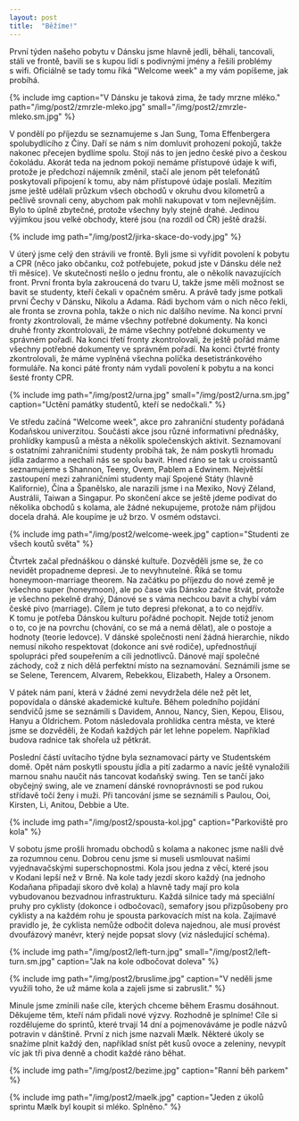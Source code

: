 ```yaml
---
layout: post
title:  "Běžíme!"
---
```


První týden našeho pobytu v&nbsp;Dánsku jsme hlavně jedli, běhali, tancovali, stáli ve frontě,
bavili se s&nbsp;kupou lidí s&nbsp;podivnými jmény
a řešili problémy s&nbsp;wifi.
Oficiálně se tady tomu říká "Welcome week" a my vám popíšeme, jak probíhá.

{% include img caption="V Dánsku je taková zima, že tady mrzne mléko." path="/img/post2/zmrzle-mleko.jpg" small="/img/post2/zmrzle-mleko.sm.jpg" %}

V&nbsp;pondělí po příjezdu se seznamujeme s&nbsp;Jan Sung, Toma Effenbergera spolubydlícího z&nbsp;Číny.
Daří se nám s&nbsp;ním domluvit prohození pokojů, takže nakonec přecejen bydlíme spolu.
Stojí nás to jen jedno české pivo a českou čokoládu.
Akorát teda na jednom pokoji nemáme přístupové údaje k&nbsp;wifi, protože je předchozí nájemník změnil, stačí ale jenom pět telefonátů poskytovali připojení k&nbsp;tomu, aby nám přístupové údaje poslali.
Mezitím jsme ještě udělali průzkum všech obchodů v&nbsp;okruhu dvou kilometrů a pečlivě srovnali ceny, abychom pak mohli nakupovat v&nbsp;tom nejlevnějším. Bylo to úplně zbytečné, protože všechny byly stejně drahé.
Jedinou výjimkou jsou velké obchody, které jsou (na rozdíl od ČR) ještě dražší.

{% include img path="/img/post2/jirka-skace-do-vody.jpg" %}

V&nbsp;úterý jsme celý den strávili ve frontě.
Byli jsme si vyřídit povolení k&nbsp;pobytu a CPR (něco jako občanku, což potřebujete, pokud jste v&nbsp;Dánsku déle než tři měsíce).
Ve skutečnosti nešlo o&nbsp;jednu frontu, ale o&nbsp;několik navazujících front.
První fronta byla zakroucená do tvaru U, takže jsme měli možnost se bavit se studenty, kteří čekali v&nbsp;opačném směru. A&nbsp;právě tady jsme potkali první Čechy v&nbsp;Dánsku, Nikolu a Adama. Rádi bychom vám o&nbsp;nich něco řekli, ale fronta se zrovna pohla, takže o&nbsp;nich nic dalšího nevíme.
Na konci první fronty zkontrolovali, že máme všechny potřebné dokumenty.
Na konci druhé fronty zkontrolovali, že máme všechny potřebné dokumenty ve správném pořadí.
Na konci třetí fronty zkontrolovali, že ještě pořád máme všechny potřebné dokumenty ve správném pořadí.
Na konci čtvrté fronty zkontrolovali, že máme vyplněná všechna políčka desetistránkového formuláře.
Na konci páté fronty nám vydali povolení k&nbsp;pobytu a na konci šesté fronty CPR.

{% include img path="/img/post2/urna.jpg" small="/img/post2/urna.sm.jpg" caption="Uctění památky studentů, kteří se nedočkali." %}

Ve středu začíná "Welcome week", akce pro zahraniční studenty pořádaná Kodaňskou univerzitou.
Součástí akce jsou různé informativní přednášky, prohlídky kampusů a města a několik společenských aktivit.
Seznamovaní s&nbsp;ostatními zahraničními studenty probíhá tak, že nám poskytli hromadu jídla zadarmo a nechali nás se spolu bavit.
Hned ráno se tak u&nbsp;croissantů seznamujeme s&nbsp;Shannon, Teeny, Ovem, Pablem a Edwinem.
Největší zastoupení mezi zahraničními studenty mají Spojené Státy (hlavně Kalifornie), Čína a Španělsko, ale narazili jsme i na Mexiko, Nový Zéland, Austrálii, Taiwan a Singapur.
Po skončení akce se ještě jdeme podívat do několika obchodů s&nbsp;kolama, ale žádné nekupujeme, protože nám přijdou docela drahá.
Ale koupíme je už brzo. V&nbsp;osmém odstavci.

{% include img path="/img/post2/welcome-week.jpg" caption="Studenti ze všech koutů světa" %}

Čtvrtek začal přednáškou o&nbsp;dánské kultuře.
Dozvěděli jsme se, že co nevidět propadneme depresi. Je to nevyhnutelné. Říká se tomu honeymoon-marriage theorem. Na začátku po příjezdu do nové země je všechno super (honeymoon), ale po čase vás Dánsko začne štvát, protože je všechno pekelně drahý, Dánové se s&nbsp;váma nechcou bavit a chybí vám české pivo (marriage). Cílem je tuto depresi překonat, a to co nejdřív. K&nbsp;tomu je potřeba Dánskou kulturu pořádné pochopit. Nejde totiž jenom o&nbsp;to, co je na povrchu (chování, co se má a nemá dělat), ale o&nbsp;postoje a hodnoty (teorie ledovce).
V&nbsp;dánské společnosti není žádná hierarchie, nikdo nemusí nikoho respektovat (dokonce ani své rodiče), upřednostňují spolupráci před soupeřením a cíli jednotlivců.
Dánové mají společné záchody, což z&nbsp;nich dělá perfektní místo na seznamování.
Seznámili jsme se se Selene, Terencem, Alvarem, Rebekkou, Elizabeth, Haley a Orsonem.

V&nbsp;pátek nám paní, která v&nbsp;žádné zemi nevydržela déle než pět let, popovídala o&nbsp;dánské akademické kultuře.
Během poledního pojídání sendvičů jsme se seznámili s&nbsp;Davidem, Annou, Nancy, Sien, Kepou, Elisou, Hanyu a Oldrichem.
Potom následovala prohlídka centra města, ve které jsme se dozvěděli, že Kodaň každých pár let lehne popelem.
Například budova radnice tak shořela už pětkrát.

Poslední částí uvítacího týdne byla seznamovací párty ve Studentském domě.
Opět nám  poskytli spoustu jídla a pití zadarmo a navíc ještě vynaložili marnou snahu naučit nás tancovat kodaňský swing.
Ten se tančí jako obyčejný swing, ale ve znamení dánské rovnoprávnosti se pod rukou střídavě točí ženy i muži.
Při tancování jsme se seznámili s&nbsp;Paulou, Ooi, Kirsten, Li, Anitou, Debbie a Ute.

{% include img path="/img/post2/spousta-kol.jpg" caption="Parkoviště pro kola" %}

V&nbsp;sobotu jsme prošli hromadu obchodů s&nbsp;kolama a nakonec jsme našli dvě za rozumnou cenu. Dobrou cenu jsme si museli usmlouvat našimi vyjednavačskými superschopnostmi.
Kola jsou jedna z&nbsp;věcí, které jsou v&nbsp;Kodani lepší než v&nbsp;Brně.
Na kole tady jezdí skoro každý (na jednoho Kodaňana připadají skoro dvě kola) a hlavně tady mají pro kola vybudovanou bezvadnou infrastrukturu.
Každá silnice tady má speciální pruhy pro cyklisty (dokonce i odbočovací), semafory jsou přizpůsobeny pro cyklisty a na každém rohu je spousta parkovacích míst na kola.
Zajímavé pravidlo je, že cyklista nemůže odbočit doleva najednou, ale musí provést dvoufázový manévr, který nejde popsat slovy (viz následující schéma).

{% include img path="/img/post2/left-turn.jpg" small="/img/post2/left-turn.sm.jpg" caption="Jak na kole odbočovat doleva" %}

{% include img path="/img/post2/bruslime.jpg" caption="V neděli jsme využili toho, že už máme kola a zajeli jsme si zabruslit." %}

Minule jsme zmínili naše cíle, kterých chceme během Erasmu dosáhnout.
Děkujeme těm, kteří nám přidali nové výzvy. Rozhodně je splníme!
Cíle si rozdělujeme do sprintů, které trvají 14 dní a pojmenováváme je podle názvů potravin v&nbsp;dánštině.
První z&nbsp;nich jsme nazvali Mælk.
Některé úkoly se snažíme plnit každý den, například sníst pět kusů ovoce a zeleniny, nevypít víc jak tři piva denně a chodit každé ráno běhat.

{% include img path="/img/post2/bezime.jpg" caption="Ranní běh parkem" %}

{% include img path="/img/post2/maelk.jpg" caption="Jeden z úkolů sprintu Mælk byl koupit si mléko. Splněno." %}
